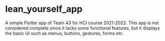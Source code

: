 # lean_yourself_app

A simple Flutter app of Team 43 for HCI course 2021-2022. 
This app is not considered complete since it lacks some functional features, but it displays the basic UI
such as menus, buttons, gestures, forms etc.

